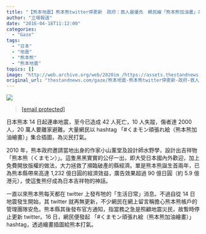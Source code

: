 ```yaml
---
title: "【熊本地震】熊本熊twitter停更新　政府：救人最優先　網民繪「熊本熊加油畫」為災民打氣"
author: "立場報道"
date: "2016-04-18T11:12:00"
categories:
  - "Gaze"
tags:
  - "日本"
  - "地震"
  - "熊本熊"
  - "熊本地震"
topics: []
image: "http://web.archive.org/web/2020im_/https://assets.thestandnews.com/media/photos/gallery/73/kumamon4_WGzo0_5ETi4.png"
original_url: "thestandnews.com/gaze/熊本地震-熊本熊twitter停更新-政府-救人最優先-網民繪-熊本熊加油畫-為災民打氣"
---
```

![](http://web.archive.org/web/2020im_/https://assets.thestandnews.com/media/photos/gallery/73/kumamon4_WGzo0_5ETi4.png)
> [\[email protected\]](/web/20211229061512/https://www.thestandnews.com/cdn-cgi/l/email-protection)

日本熊本 14 日起連串地震，至今已造成 42 人死亡，10 人失蹤，傷者達 2000 人，20 萬人要離家避難。大量網民以 hashtag 「#くまモン頑張れ絵（熊本熊加油繪畫）」集合插圖，為災民打氣。

2010 年，熊本政府邀請當地出身的作家小山薰堂及設計師水野學，設計出吉祥物「熊本熊（くまモン）」。這隻黑黑實實的公仔一出，即大受日本國內外歡迎，加上免費開放版權的做法，大力拯救了瀕臨破產的縣經濟。單是熊本熊誕生首兩年，已為熊本縣帶來高達 1,232 億日圓的經濟效益，廣告效果超過 90 億日圓（約 5.9 億港元），使這隻熊仔成為日本吉祥物的神話。

一直以來熊本熊每天都在 twitter 上發布牠的「生活日常」消息。不過自從 14 日地震發生開始，其 twitter 就再無更新，不少網民在網上留言稱擔心熊本熊帳戶的管理團隊安危。熊本縣其後發布官方通知，指當務之急是照顧地震災民，故暫時停止更新 twitter。16 日，網民便發起 「#くまモン頑張れ絵（熊本熊加油繪畫）」 hashtag，透過繪畫插圖給熊本打氣。